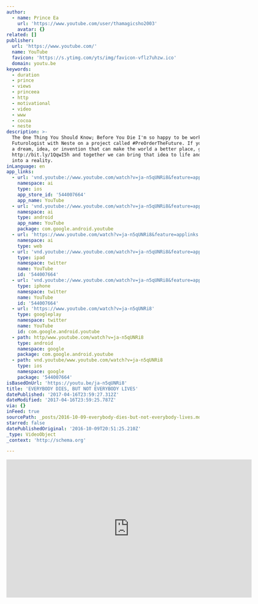 ```yaml
---
author:
  - name: Prince Ea
    url: 'https://www.youtube.com/user/thamagicsho2003'
    avatar: {}
related: []
publisher:
  url: 'https://www.youtube.com/'
  name: YouTube
  favicon: 'https://s.ytimg.com/yts/img/favicon-vflz7uhzw.ico'
  domain: youtu.be
keywords:
  - duration
  - prince
  - views
  - princeea
  - http
  - motivational
  - video
  - www
  - cocoa
  - neste
description: >-
  The One Thing You Should Know; Before You Die I'm so happy to be working as a
  Futurologist with Neste on a project called ‪#‎PreOrderTheFuture‬. If you have
  a dream, idea, or invention that can make the world a better place, go to
  http://bit.ly/1QqwI5h and together we can bring that idea to life and turn it
  into a reality.
inLanguage: en
app_links:
  - url: 'vnd.youtube://www.youtube.com/watch?v=ja-n5qUNRi8&feature=applinks'
    namespace: ai
    type: ios
    app_store_id: '544007664'
    app_name: YouTube
  - url: 'vnd.youtube://www.youtube.com/watch?v=ja-n5qUNRi8&feature=applinks'
    namespace: ai
    type: android
    app_name: YouTube
    package: com.google.android.youtube
  - url: 'https://www.youtube.com/watch?v=ja-n5qUNRi8&feature=applinks'
    namespace: ai
    type: web
  - url: 'vnd.youtube://www.youtube.com/watch?v=ja-n5qUNRi8&feature=applinks'
    type: ipad
    namespace: twitter
    name: YouTube
    id: '544007664'
  - url: 'vnd.youtube://www.youtube.com/watch?v=ja-n5qUNRi8&feature=applinks'
    type: iphone
    namespace: twitter
    name: YouTube
    id: '544007664'
  - url: 'https://www.youtube.com/watch?v=ja-n5qUNRi8'
    type: googleplay
    namespace: twitter
    name: YouTube
    id: com.google.android.youtube
  - path: http/www.youtube.com/watch?v=ja-n5qUNRi8
    type: android
    namespace: google
    package: com.google.android.youtube
  - path: vnd.youtube/www.youtube.com/watch?v=ja-n5qUNRi8
    type: ios
    namespace: google
    package: '544007664'
isBasedOnUrl: 'https://youtu.be/ja-n5qUNRi8'
title: 'EVERYBODY DIES, BUT NOT EVERYBODY LIVES'
datePublished: '2017-04-16T23:59:27.312Z'
dateModified: '2017-04-16T23:59:25.787Z'
via: {}
inFeed: true
sourcePath: _posts/2016-10-09-everybody-dies-but-not-everybody-lives.md
starred: false
datePublishedOriginal: '2016-10-09T20:51:25.210Z'
_type: VideoObject
_context: 'http://schema.org'

---
```

<iframe src="https://cdn.embedly.com/widgets/media.html?src=https%3A%2F%2Fwww.youtube.com%2Fembed%2Fja-n5qUNRi8%3Ffeature%3Doembed&amp;url=http%3A%2F%2Fwww.youtube.com%2Fwatch%3Fv%3Dja-n5qUNRi8&amp;image=https%3A%2F%2Fi.ytimg.com%2Fvi%2Fja-n5qUNRi8%2Fhqdefault.jpg&amp;key=b7d04c9b404c499eba89ee7072e1c4f7&amp;type=text%2Fhtml&amp;schema=youtube" width="640" height="360" scrolling="no" frameborder="0" allowfullscreen="" style=""></iframe>